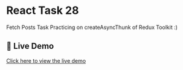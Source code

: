 # React Task 28

Fetch Posts Task Practicing on createAsyncThunk of Redux Toolkit :)

## 🚀 Live Demo
[Click here to view the live demo](https://yousof27.github.io/React-Task-28/)
